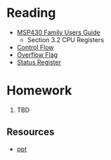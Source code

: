 # Reading
- [MSP430 Family Users Guide](/382/datasheets/msp430_msp430x2xx_family_users_guide.pdf)
    - Section 3.2 CPU Registers
- [Control Flow](http://en.wikipedia.org/wiki/Control_flow)
- [Overflow Flag](http://en.wikipedia.org/wiki/Overflow_flag)
- [Status Register](https://en.wikipedia.org/wiki/Status_register)

# Homework

1. TBD

## Resources

- [ppt](Lsn26-27.pptx)
